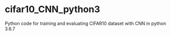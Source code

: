 # cifar10_CNN_python3
Python code for training and evaluating CIFAR10 dataset with CNN in python 3.6.7
